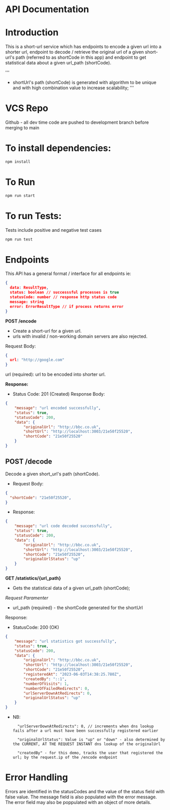 # API Documentation
# Introduction
This is a short-url service which has endpoints to encode a given url into a shorter url, endpoint to decode / retrieve the original url of a given short-url's path (referred to as shortCode in this app) and endpoint to get statistical data about a given url_path (shortCode).

'''
- shortUrl's path (shortCode) is generated with algorithm to be unique and with high combination value to increase scalability;
'''

# VCS Repo
Github - all dev time code are pushed to development branch before merging to main

# To install dependencies:
``` bash
npm install
```
# To Run
``` bash
npm run start
```
# To run Tests:
 Tests include positive and negative test cases
``` bash
npm run test
```

# Endpoints
This API has a general format / interface for all endpoints 
ie:
``` json
{
  data: ResultType,
  status: boolean // successsful processes is true
  statusCode: number // response http status code
  message: string
  error: ErrorResultType // if process returns error
}
```

__POST /encode__
- Create a short-url for a given url.
- urls with invalid / non-working domain servers are also   rejected.

Request Body:
``` json
{
  url: "http://google.com"
}
```
url (required): url to be encoded into shorter url.

__Response:__

- 
  Status Code: 201 (Created)
  Response Body:

``` json
{
    "message": "url encoded successfully",
    "status": true,
    "statusCode": 200,
    "data": {
        "originalUrl": "http://bbc.co.uk",
        "shortUrl": "http://localhost:3003/21e50f25520",
        "shortCode": "21e50f25520"
    }
}
```

__POST /decode__
-
  Decode a given short_url's path (shortCode).

- Request Body:

``` json
{
  "shortCode": "21e50f25520",
}
```

- Response:
``` json
{
    "message": "url code decoded successfully",
    "status": true,
    "statusCode": 200,
    "data": {
        "originalUrl": "http://bbc.co.uk",
        "shortUrl": "http://localhost:3003/21e50f25520",
        "shortCode": "21e50f25520",
        "originalUrlStatus": "up"
    }
}
```

__GET /statistics/{url_path}__
- Gets the statistical data of a given url_path (shortCode);

_Request Paramenter_
- url_path {required} - the shortCode generated for the shortUrl

Response:
- StatusCode: 200 (OK)
``` json
{
    "message": "url statistics got successfully",
    "status": true,
    "statusCode": 200,
    "data": {
        "originalUrl": "http://bbc.co.uk",
        "shortUrl": "http://localhost:3003/21e50f25520",
        "shortCode": "21e50f25520",
        "registeredAt": "2023-06-03T14:38:25.780Z",
        "createdBy": "::1",
        "numberOfVisits": 1,
        "numberOfFailedRedirects": 0,
        "urlServerDownAtRedirects": 0,
        "originalUrlStatus": "up"
    }
}
```
- NB:

        "urlServerDownAtRedirects": 0, // increments when dns lookup fails after a url must have been successfully registered earlier
        
        "originalUrlStatus": Value is "up" or "down" - also determined by the CURRENT, AT THE REQUEST INSTANT dns lookup of the originalUrl 
    
        "createdBy" - for this demo, tracks the user that registered the url; by the request.ip of the /encode endpoint

# Error Handling
  Errors are identified in the statusCodes and the value of the status field with false value. The message field is also populated with the error message. The error field may also be poppulated with an object of more details.

  




